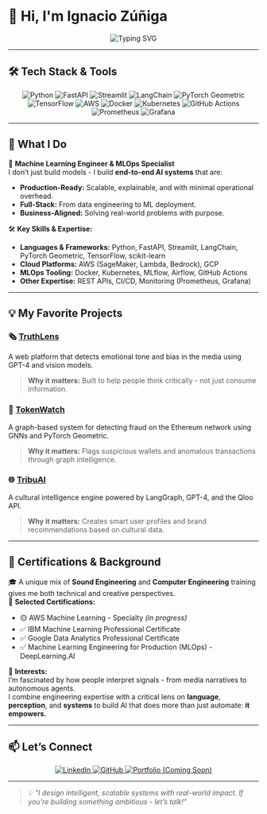 # 👋 Hi, I'm Ignacio Zúñiga

<p align="center">
  <img src="https://readme-typing-svg.demolab.com?font=Fira+Code&size=24&pause=1000&color=F75C7E&center=true&vCenter=true&width=550&lines=Machine+Learning+Engineer;MLOps+Specialist;Building+Production-Ready+AI+Systems" alt="Typing SVG" />
</p>

---

## 🛠️ **Tech Stack & Tools**

<p align="center">
  <img src="https://img.shields.io/badge/-Python-3776AB?style=for-the-badge&logo=python&logoColor=white" alt="Python"/>
  <img src="https://img.shields.io/badge/-FastAPI-009688?style=for-the-badge&logo=fastapi&logoColor=white" alt="FastAPI"/>
  <img src="https://img.shields.io/badge/-Streamlit-FF4B4B?style=for-the-badge&logo=streamlit&logoColor=white" alt="Streamlit"/>
  <img src="https://img.shields.io/badge/-LangChain-000000?style=for-the-badge&logo=chainlink&logoColor=white" alt="LangChain"/>
  <img src="https://img.shields.io/badge/-PyTorch%20Geometric-EE4C2C?style=for-the-badge&logo=pytorch&logoColor=white" alt="PyTorch Geometric"/>
  <img src="https://img.shields.io/badge/-TensorFlow-FF6F00?style=for-the-badge&logo=tensorflow&logoColor=white" alt="TensorFlow"/>
  <img src="https://img.shields.io/badge/-AWS-232F3E?style=for-the-badge&logo=amazonaws&logoColor=white" alt="AWS"/>
  <img src="https://img.shields.io/badge/-Docker-2496ED?style=for-the-badge&logo=docker&logoColor=white" alt="Docker"/>
  <img src="https://img.shields.io/badge/-Kubernetes-326CE5?style=for-the-badge&logo=kubernetes&logoColor=white" alt="Kubernetes"/>
  <img src="https://img.shields.io/badge/-GitHub%20Actions-2088FF?style=for-the-badge&logo=githubactions&logoColor=white" alt="GitHub Actions"/>
  <img src="https://img.shields.io/badge/-Prometheus-E6522C?style=for-the-badge&logo=prometheus&logoColor=white" alt="Prometheus"/>
  <img src="https://img.shields.io/badge/-Grafana-F46800?style=for-the-badge&logo=grafana&logoColor=white" alt="Grafana"/>
</p>

---

## 🌟 **What I Do**

🚀 **Machine Learning Engineer & MLOps Specialist**  
I don’t just build models - I build **end-to-end AI systems** that are:  
- **Production-Ready:** Scalable, explainable, and with minimal operational overhead.  
- **Full-Stack:** From data engineering to ML deployment.  
- **Business-Aligned:** Solving real-world problems with purpose.  

🛠️ **Key Skills & Expertise:**  
- **Languages & Frameworks:** Python, FastAPI, Streamlit, LangChain, PyTorch Geometric, TensorFlow, scikit-learn  
- **Cloud Platforms:** AWS (SageMaker, Lambda, Bedrock), GCP  
- **MLOps Tooling:** Docker, Kubernetes, MLflow, Airflow, GitHub Actions  
- **Other Expertise:** REST APIs, CI/CD, Monitoring (Prometheus, Grafana)

---

## 💡 **My Favorite Projects**

### 🗞️ [TruthLens](https://github.com/ign24/TruthLens)  
A web platform that detects emotional tone and bias in the media using GPT-4 and vision models.  
> **Why it matters:** Built to help people think critically - not just consume information.

### 🔗 [TokenWatch](https://github.com/ign24/TokenWatch)  
A graph-based system for detecting fraud on the Ethereum network using GNNs and PyTorch Geometric.  
> **Why it matters:** Flags suspicious wallets and anomalous transactions through graph intelligence.

### 🌐 [TribuAI](https://github.com/ign24/TribuAI)  
A cultural intelligence engine powered by LangGraph, GPT-4, and the Qloo API.  
> **Why it matters:** Creates smart user profiles and brand recommendations based on cultural data.

---

## 📜 **Certifications & Background**

🎓 A unique mix of **Sound Engineering** and **Computer Engineering** training gives me both technical and creative perspectives.  
🔖 **Selected Certifications:**  
- 🟡 AWS Machine Learning - Specialty *(in progress)*  
- ✅ IBM Machine Learning Professional Certificate  
- ✅ Google Data Analytics Professional Certificate  
- ✅ Machine Learning Engineering for Production (MLOps) - DeepLearning.AI  

🎯 **Interests:**  
I’m fascinated by how people interpret signals - from media narratives to autonomous agents.  
I combine engineering expertise with a critical lens on **language**, **perception**, and **systems** to build AI that does more than just automate: **it empowers.**

---

## 📫 **Let’s Connect**

<p align="center">
  <a href="https://www.linkedin.com/in/ignaciozuniganavarro/">
    <img src="https://img.shields.io/badge/-LinkedIn-blue?style=for-the-badge&logo=linkedin" alt="LinkedIn"/>
  </a>
  <a href="https://github.com/ign24">
    <img src="https://img.shields.io/badge/-GitHub-black?style=for-the-badge&logo=github" alt="GitHub"/>
  </a>
  <a href="#">
    <img src="https://img.shields.io/badge/-Portfolio-gray?style=for-the-badge" alt="Portfolio (Coming Soon)"/>
  </a>
</p>

---

> 💡 *"I design intelligent, scalable systems with real-world impact. If you're building something ambitious - let’s talk!"*
